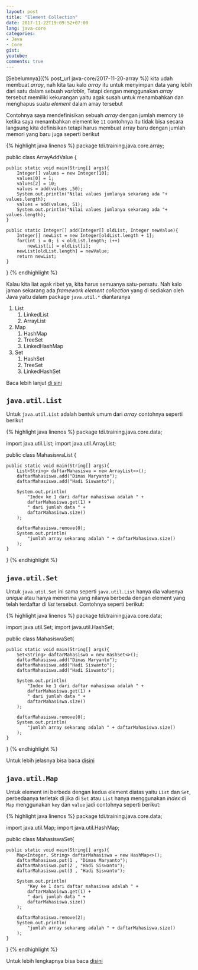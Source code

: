 ```yaml
---
layout: post
title: "Element Collection"
date: 2017-11-22T19:09:52+07:00
lang: java-core
categories:
- Java
- Core
gist: 
youtube: 
comments: true
---
```


[Sebelumnya]({% post_url java-core/2017-11-20-array %}) kita udah membuat _array_, nah kita tau kalo _array_ itu untuk menyimpan data yang lebih dari satu dalam sebuah _variable_, Tetapi dengan menggunakan _array_ tersebut memiliki kekurangan yaitu agak susah untuk menambahkan dan menghapus suatu _element_ dalam array tersebut

Contohnya saya mendefinisikan sebuah _array_ dengan jumlah memory `10` ketika saya menambahkan element ke `11` contohnya itu tidak bisa secara langsung kita definisikan tetapi harus membuat array baru dengan jumlah memori yang baru juga seperti berikut

{% highlight java linenos %}
package tdi.training.java.core.array;

public class ArrayAddValue {

    public static void main(String[] args){
        Integer[] values = new Integer[10];
        values[0] = 1;
        values[2] = 10;
        values = add(values ,50);
        System.out.println("Nilai values jumlanya sekarang ada "+ values.length);
        values = add(values, 51);
        System.out.println("Nilai values jumlanya sekarang ada "+ values.length);	
    }

    public static Integer[] add(Integer[] oldList, Integer newValue){
        Integer[] newList = new Integer[oldList.length + 1];
        for(int i = 0; i < oldList.length; i++)
            newList[i] = oldList[i];
        newList[oldList.length] = newValue;
        return newList;
    }
}
{% endhighlight %}

Kalau kita liat agak ribet ya, kita harus semuanya satu-persatu. Nah kalo jaman sekarang ada _framework element collection_ yang di sediakan oleh Java yaitu dalam package `java.util.*` diantaranya 

1. List
    1. LinkedList
    2. ArrayList
2. Map
    1. HashMap
    2. TreeSet
    3. LinkedHashMap
3. Set
    1. HashSet
    2. TreeSet
    3. LinkedHashSet

Baca lebih lanjut [di sini](https://docs.oracle.com/javase/7/docs/technotes/guides/collections/overview.html)

## `java.util.List`

Untuk `java.util.List` adalah bentuk umum dari _array_ contohnya seperti berikut

{% highlight java linenos %}
package tdi.training.java.core.data;

import java.util.List;
import java.util.ArrayList;

public class MahasiswaList {

    public static void main(String[] args){
        List<String> daftarMahasiswa = new ArrayList<>();
        daftarMahasiswa.add("Dimas Maryanto");
        daftarMahasiswa.add("Hadi Siswanto");

        System.out.println(
            "Index ke 1 dari daftar mahasiswa adalah " + 
            daftarMahasiswa.get(1) + 
            " dari jumlah data " + 
            daftarMahasiswa.size()
        );

        daftarMahasiswa.remove(0);
        System.out.println(
            "jumlah array sekarang adalah " + daftarMahasiswa.size()
        );
    }
}
{% endhighlight %}

## `java.util.Set`

Untuk `java.util.Set` ini sama seperti `java.util.List` hanya dia valuenya _unique_ atau hanya menerima yang nilanya berbeda dengan element yang telah terdaftar di _list_ tersebut. Contohnya seperti berikut:

{% highlight java linenos %}
package tdi.training.java.core.data;

import java.util.Set;
import java.util.HashSet;

public class MahasiswaSet{

    public static void main(String[] args){
        Set<String> daftarMahasiswa = new HashSet<>();
        daftarMahasiswa.add("Dimas Maryanto");
        daftarMahasiswa.add("Hadi Siswanto");
        daftarMahasiswa.add("Hadi Siswanto");

        System.out.println(
            "Index ke 1 dari daftar mahasiswa adalah " + 
            daftarMahasiswa.get(1) + 
            " dari jumlah data " + 
            daftarMahasiswa.size()
        );

        daftarMahasiswa.remove(0);
        System.out.println(
            "jumlah array sekarang adalah " + daftarMahasiswa.size()
        );
    }
}
{% endhighlight %}

Untuk lebih jelasnya bisa baca [disini](https://docs.oracle.com/javase/7/docs/api/java/util/HashSet.html)

## `java.util.Map`

Untuk element ini berbeda dengan kedua element diatas yaitu `List` dan `Set`, perbedaanya terletak di jika di `Set` atau `List` hanya menggunakan _index_ di `Map` menggunakan `key` dan `value` jadi contohnya seperti berikut:

{% highlight java linenos %}
package tdi.training.java.core.data;

import java.util.Map;
import java.util.HashMap;

public class MahasiswaSet{

    public static void main(String[] args){
        Map<Integer, String> daftarMahasiswa = new HashMap<>();
        daftarMahasiswa.put(1 , "Dimas Maryanto");
        daftarMahasiswa.put(2 , "Hadi Siswanto");
        daftarMahasiswa.put(3 , "Hadi Siswanto");

        System.out.println(
            "Key ke 1 dari daftar mahasiswa adalah " + 
            daftarMahasiswa.get(1) + 
            " dari jumlah data " + 
            daftarMahasiswa.size()
        );

        daftarMahasiswa.remove(2);
        System.out.println(
            "jumlah array sekarang adalah " + daftarMahasiswa.size()
        );
    }
}
{% endhighlight %}

Untuk lebih lengkapnya bisa baca [disini](https://docs.oracle.com/javase/7/docs/api/java/util/HashMap.html)